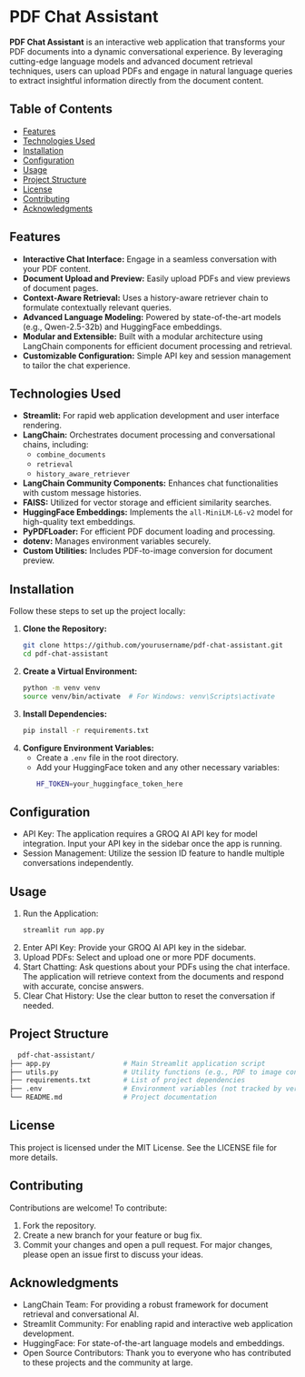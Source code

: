 # PDF Chat Assistant

**PDF Chat Assistant** is an interactive web application that transforms your PDF documents into a dynamic conversational experience. By leveraging cutting-edge language models and advanced document retrieval techniques, users can upload PDFs and engage in natural language queries to extract insightful information directly from the document content.

## Table of Contents
- [Features](#features)
- [Technologies Used](#technologies-used)
- [Installation](#installation)
- [Configuration](#configuration)
- [Usage](#usage)
- [Project Structure](#project-structure)
- [License](#license)
- [Contributing](#contributing)
- [Acknowledgments](#acknowledgments)

## Features
- **Interactive Chat Interface:** Engage in a seamless conversation with your PDF content.
- **Document Upload and Preview:** Easily upload PDFs and view previews of document pages.
- **Context-Aware Retrieval:** Uses a history-aware retriever chain to formulate contextually relevant queries.
- **Advanced Language Modeling:** Powered by state-of-the-art models (e.g., Qwen-2.5-32b) and HuggingFace embeddings.
- **Modular and Extensible:** Built with a modular architecture using LangChain components for efficient document processing and retrieval.
- **Customizable Configuration:** Simple API key and session management to tailor the chat experience.

## Technologies Used
- **Streamlit:** For rapid web application development and user interface rendering.
- **LangChain:** Orchestrates document processing and conversational chains, including:
  - `combine_documents`
  - `retrieval`
  - `history_aware_retriever`
- **LangChain Community Components:** Enhances chat functionalities with custom message histories.
- **FAISS:** Utilized for vector storage and efficient similarity searches.
- **HuggingFace Embeddings:** Implements the `all-MiniLM-L6-v2` model for high-quality text embeddings.
- **PyPDFLoader:** For efficient PDF document loading and processing.
- **dotenv:** Manages environment variables securely.
- **Custom Utilities:** Includes PDF-to-image conversion for document preview.

## Installation
Follow these steps to set up the project locally:

1. **Clone the Repository:**
   ```bash
   git clone https://github.com/yourusername/pdf-chat-assistant.git
   cd pdf-chat-assistant
   ```
2. **Create a Virtual Environment:**
   ```bash
   python -m venv venv
   source venv/bin/activate  # For Windows: venv\Scripts\activate
   ```
3. **Install Dependencies:**
   ```bash
   pip install -r requirements.txt
   ```
4. **Configure Environment Variables:**
   - Create a `.env` file in the root directory.
   - Add your HuggingFace token and any other necessary variables:
     ```bash
     HF_TOKEN=your_huggingface_token_here
     ```
## Configuration
  - API Key: The application requires a GROQ AI API key for model integration. Input your API key in the sidebar once the app is running.
  - Session Management: Utilize the session ID feature to handle multiple conversations independently.

## Usage
  1. Run the Application:
     ```bash
     streamlit run app.py
     ```
  2. Enter API Key: Provide your GROQ AI API key in the sidebar.
  3. Upload PDFs: Select and upload one or more PDF documents.
  4. Start Chatting: Ask questions about your PDFs using the chat interface. The application will retrieve context from the documents and respond with accurate, concise answers.
  5. Clear Chat History: Use the clear button to reset the conversation if needed.

## Project Structure
  ```bash
    pdf-chat-assistant/
  ├── app.py                  # Main Streamlit application script
  ├── utils.py                # Utility functions (e.g., PDF to image conversion)
  ├── requirements.txt        # List of project dependencies
  ├── .env                    # Environment variables (not tracked by version control)
  └── README.md               # Project documentation
  ```
## License
This project is licensed under the MIT License. See the LICENSE file for more details.
  
## Contributing
Contributions are welcome! To contribute:
  1. Fork the repository.
  2. Create a new branch for your feature or bug fix.
  3. Commit your changes and open a pull request. For major changes, please open an issue first to discuss your ideas.

## Acknowledgments
  - LangChain Team: For providing a robust framework for document retrieval and conversational AI.
  - Streamlit Community: For enabling rapid and interactive web application development.
  - HuggingFace: For state-of-the-art language models and embeddings.
  - Open Source Contributors: Thank you to everyone who has contributed to these projects and the community at large.

